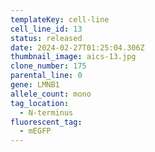 ```yaml
---
templateKey: cell-line
cell_line_id: 13
status: released
date: 2024-02-27T01:25:04.306Z
thumbnail_image: aics-13.jpg
clone_number: 175
parental_line: 0
gene: LMNB1
allele_count: mono
tag_location:
  - N-terminus
fluorescent_tag:
  - mEGFP
---
```

